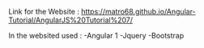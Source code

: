 Link for the Website : https://matro68.github.io/Angular-Tutorial/AngularJS%20Tutorial%207/

In the websited used : 
-Angular 1
-Jquery
-Bootstrap 
